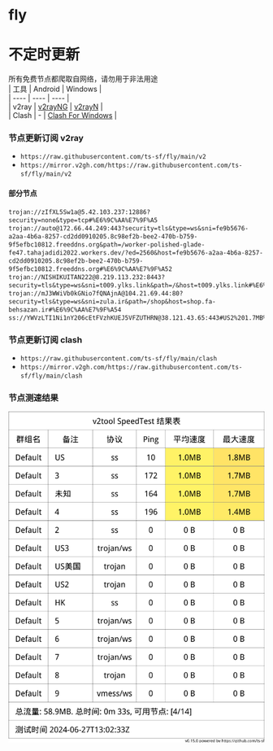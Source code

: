 # fly
# 不定时更新
所有免费节点都爬取自网络，请勿用于非法用途  
|  工具  | Android  | Windows  |  
|  ----  | ----   | ----  |  
| v2ray  | [v2rayNG](https://github.com/2dust/v2rayNG/releases) | [v2rayN](https://github.com/2dust/v2rayN/releases) |  
| Clash  | - | [Clash For Windows](https://github.com/2dust/clashN/releases) | 
  
### 节点更新订阅  v2ray
- `https://raw.githubusercontent.com/ts-sf/fly/main/v2`  
- `https://mirror.v2gh.com/https://raw.githubusercontent.com/ts-sf/fly/main/v2`  

#### 部分节点  
``` 
trojan://zIfXL5Sw1a@5.42.103.237:12886?security=none&type=tcp#%E6%9C%AA%E7%9F%A5
trojan://auto@172.66.44.249:443?security=tls&type=ws&sni=fe9b5676-a2aa-4b6a-8257-cd2dd0910205.8c98ef2b-bee2-470b-b759-9f5efbc10812.freeddns.org&path=/worker-polished-glade-fe47.tahajadidi2022.workers.dev/?ed=2560&host=fe9b5676-a2aa-4b6a-8257-cd2dd0910205.8c98ef2b-bee2-470b-b759-9f5efbc10812.freeddns.org#%E6%9C%AA%E7%9F%A52
trojan://NISHIKUITAN222@8.219.113.232:8443?security=tls&type=ws&sni=t009.ylks.link&path=/&host=t009.ylks.link#%E6%9C%AA%E7%9F%A53
trojan://mJ3WWiVb0kGNio7fQNAjnA@104.21.69.44:80?security=tls&type=ws&sni=zula.ir&path=/shop&host=shop.fa-behsazan.ir#%E6%9C%AA%E7%9F%A54
ss://YWVzLTI1Ni1nY206cEtFVzhKUEJ5VFZUTHRN@38.121.43.65:443#US2%201.7MB%2Fs
```
### 节点更新订阅  clash
- `https://raw.githubusercontent.com/ts-sf/fly/main/clash`  
- `https://mirror.v2gh.com/https://raw.githubusercontent.com/ts-sf/fly/main/clash`  

### 节点测速结果
![image](traffic.png)
